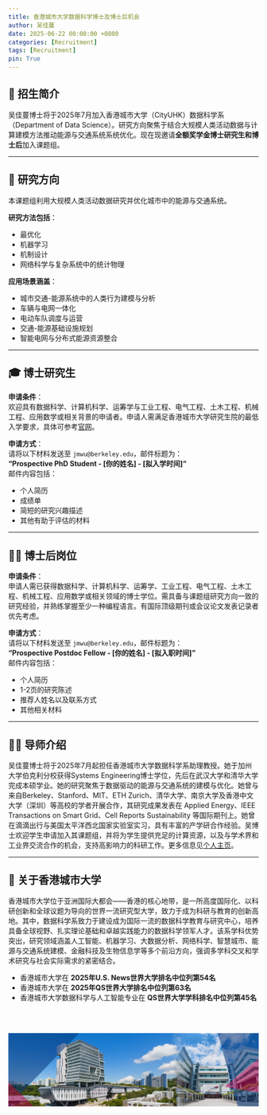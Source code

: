 ```yaml
---
title: 香港城市大学数据科学博士及博士后机会  
author: 吴佳蔓
date: 2025-06-22 00:00:00 +0800
categories: [Recruitment]
tags: [Recruitment]
pin: True
---
```



## 🌟 招生简介

吴佳蔓博士将于2025年7月加入香港城市大学（CityUHK）数据科学系（Department of Data Science）。研究方向聚焦于结合大规模人类活动数据与计算建模方法推动能源与交通系统系统优化。现在现邀请**全额奖学金博士研究生和博士后**加入课题组。

---

## 🔬 研究方向

本课题组利用大规模人类活动数据研究并优化城市中的能源与交通系统。

**研究方法包括**：  
- 最优化
- 机器学习
- 机制设计
- 网络科学与复杂系统中的统计物理  

**应用场景涵盖**：  
- 城市交通-能源系统中的人类行为建模与分析  
- 车辆与电网一体化  
- 电动车队调度与运营  
- 交通-能源基础设施规划  
- 智能电网与分布式能源资源整合  

---

## 🎓 博士研究生

**申请条件**：  
欢迎具有数据科学、计算机科学、运筹学与工业工程、电气工程、土木工程、机械工程、应用数学或相关背景的申请者。申请人需满足香港城市大学研究生院的最低入学要求，具体可参考[官网](https://www.cityu.edu.hk/pg/research-degree-programmes/entrance-requirements)。

**申请方式**：  
请将以下材料发送至 `jmwu@berkeley.edu`，邮件标题为：  
**“Prospective PhD Student - [你的姓名] - [拟入学时间]”**  
邮件内容包括：  
- 个人简历
- 成绩单  
- 简短的研究兴趣描述  
- 其他有助于评估的材料  

---

## 🧑‍🔬 博士后岗位

**申请条件**：  
申请人需已获得数据科学、计算机科学、运筹学、工业工程、电气工程、土木工程、机械工程、应用数学或相关领域的博士学位。需具备与课题组研究方向一致的研究经验，并熟练掌握至少一种编程语言。有国际顶级期刊或会议论文发表记录者优先考虑。

**申请方式**：  
请将以下材料发送至 `jmwu@berkeley.edu`，邮件标题为：  
**“Prospective Postdoc Fellow - [你的姓名] - [拟入职时间]”**  
邮件内容包括：  
- 个人简历  
- 1-2页的研究陈述  
- 推荐人姓名以及联系方式  
- 其他相关材料  

---

## 👩‍🏫 导师介绍

吴佳蔓博士将于2025年7月起担任香港城市大学数据科学系助理教授。她于加州大学伯克利分校获得Systems Engineering博士学位，先后在武汉大学和清华大学完成本硕学业。她的研究聚焦于数据驱动的能源与交通系统的建模与优化。她曾与来自Berkeley、Stanford、MIT、ETH Zurich、清华大学、南京大学及香港中文大学（深圳）等高校的学者开展合作，其研究成果发表在 Applied Energy、IEEE Transactions on Smart Grid、Cell Reports Sustainability 等国际期刊上。她曾在滴滴出行与美国太平洋西北国家实验室实习，具有丰富的产学研合作经验。吴博士欢迎学生申请加入其课题组，并将为学生提供充足的计算资源，以及与学术界和工业界交流合作的机会，支持高影响力的科研工作。更多信息见[个人主页](https://charmainewu.github.io/about/)。

---

## 🏫 关于香港城市大学
香港城市大学位于亚洲国际大都会——香港的核心地带，是一所高度国际化、以科研创新和全球议题为导向的世界一流研究型大学，致力于成为科研与教育的创新高地。其中，数据科学系致力于建设成为国际一流的数据科学教育与研究中心，培养具备全球视野、扎实理论基础和卓越实践能力的数据科学领军人才。该系学科优势突出，研究领域涵盖人工智能、机器学习、大数据分析、网络科学、智慧城市、能源与交通系统建模、金融科技及生物信息学等多个前沿方向，强调多学科交叉和学术研究与社会实际需求的紧密结合。
- 香港城市大学在 **2025年U.S. News世界大学排名中位列第54名**  
- 香港城市大学在 **2025年QS世界大学排名中位列第63名**  
- 香港城市大学数据科学与人工智能专业在 **QS世界大学学科排名中位列第45名**


<br/>
<br/>
<p align="center">
  <img src="/assets/fig/cityucampus.png" width="900">
  <br><i> </i>
</p>
